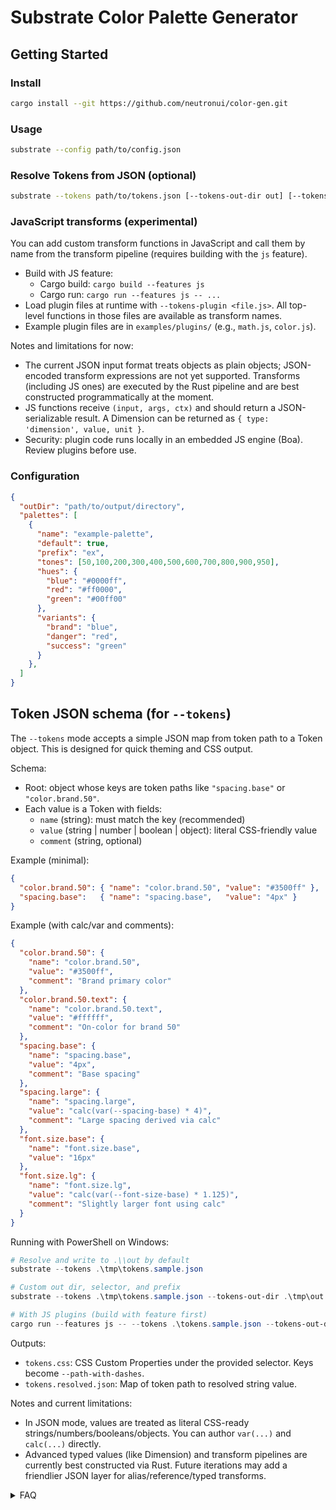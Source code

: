 # Substrate Color Palette Generator

## Getting Started

### Install
```sh
cargo install --git https://github.com/neutronui/color-gen.git
```

### Usage
```sh
substrate --config path/to/config.json
```

### Resolve Tokens from JSON (optional)
```sh
substrate --tokens path/to/tokens.json [--tokens-out-dir out] [--tokens-selector :root] [--tokens-prefix app]
```

### JavaScript transforms (experimental)

You can add custom transform functions in JavaScript and call them by name from the transform pipeline (requires building with the `js` feature).

- Build with JS feature:
  - Cargo build: `cargo build --features js`
  - Cargo run: `cargo run --features js -- ...`
- Load plugin files at runtime with `--tokens-plugin <file.js>`. All top-level functions in those files are available as transform names.
- Example plugin files are in `examples/plugins/` (e.g., `math.js`, `color.js`).

Notes and limitations for now:
- The current JSON input format treats objects as plain objects; JSON-encoded transform expressions are not yet supported. Transforms (including JS ones) are executed by the Rust pipeline and are best constructed programmatically at the moment.
- JS functions receive `(input, args, ctx)` and should return a JSON-serializable result. A Dimension can be returned as `{ type: 'dimension', value, unit }`.
- Security: plugin code runs locally in an embedded JS engine (Boa). Review plugins before use.

### Configuration
```json
{
  "outDir": "path/to/output/directory",
  "palettes": [
    {
      "name": "example-palette",
      "default": true,
      "prefix": "ex",
      "tones": [50,100,200,300,400,500,600,700,800,900,950],
      "hues": {
        "blue": "#0000ff",
        "red": "#ff0000",
        "green": "#00ff00"
      },
      "variants": {
        "brand": "blue",
        "danger": "red",
        "success": "green"
      }
    },
  ]
}
```

## Token JSON schema (for `--tokens`)

The `--tokens` mode accepts a simple JSON map from token path to a Token object. This is designed for quick theming and CSS output.

Schema:
- Root: object whose keys are token paths like `"spacing.base"` or `"color.brand.50"`.
- Each value is a Token with fields:
  - `name` (string): must match the key (recommended)
  - `value` (string | number | boolean | object): literal CSS-friendly value
  - `comment` (string, optional)

Example (minimal):
```json
{
  "color.brand.50": { "name": "color.brand.50", "value": "#3500ff" },
  "spacing.base":   { "name": "spacing.base",   "value": "4px" }
}
```

Example (with calc/var and comments):
```json
{
  "color.brand.50": {
    "name": "color.brand.50",
    "value": "#3500ff",
    "comment": "Brand primary color"
  },
  "color.brand.50.text": {
    "name": "color.brand.50.text",
    "value": "#ffffff",
    "comment": "On-color for brand 50"
  },
  "spacing.base": {
    "name": "spacing.base",
    "value": "4px",
    "comment": "Base spacing"
  },
  "spacing.large": {
    "name": "spacing.large",
    "value": "calc(var(--spacing-base) * 4)",
    "comment": "Large spacing derived via calc"
  },
  "font.size.base": {
    "name": "font.size.base",
    "value": "16px"
  },
  "font.size.lg": {
    "name": "font.size.lg",
    "value": "calc(var(--font-size-base) * 1.125)",
    "comment": "Slightly larger font using calc"
  }
}
```

Running with PowerShell on Windows:
```powershell
# Resolve and write to .\\out by default
substrate --tokens .\tmp\tokens.sample.json

# Custom out dir, selector, and prefix
substrate --tokens .\tmp\tokens.sample.json --tokens-out-dir .\tmp\out --tokens-selector ':root' --tokens-prefix 'app'

# With JS plugins (build with feature first)
cargo run --features js -- --tokens .\tokens.sample.json --tokens-out-dir .\tmp\out --tokens-plugin .\examples\plugins\math.js --tokens-plugin .\examples\plugins\color.js
```

Outputs:
- `tokens.css`: CSS Custom Properties under the provided selector. Keys become `--path-with-dashes`.
- `tokens.resolved.json`: Map of token path to resolved string value.

Notes and current limitations:
- In JSON mode, values are treated as literal CSS-ready strings/numbers/booleans/objects. You can author `var(...)` and `calc(...)` directly.
- Advanced typed values (like Dimension) and transform pipelines are currently best constructed via Rust. Future iterations may add a friendlier JSON layer for alias/reference/typed transforms.

<details>
<summary>FAQ</summary>

> Yes I know the code is terrible...

</details>